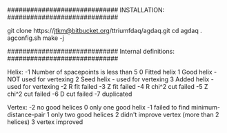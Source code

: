 
#############################
  INSTALLATION:
#############################


git clone https://jtkm@bitbucket.org/ttriumfdaq/agdaq.git
cd agdaq
. agconfig.sh
make -j


#############################
  Internal definitions:
#############################



Helix:
-1	Number of spacepoints is less than 5
0	Fitted helix
1	Good helix - NOT used for vertexing
2	Seed helix - used for vertexing 
3	Added helix - used for vertexing
-2	R fit failed
-3	Z fit failed
-4	R chi^2 cut failed
-5	Z chi^2 cut failed
-6	D cut failed
-7	duplicated

Vertex:
-2	no good helices
0	only one good helix
-1	failed to find minimum-distance-pair
1	only two good helices
2	didn't improve vertex (more than 2 helices)
3	vertex improved

